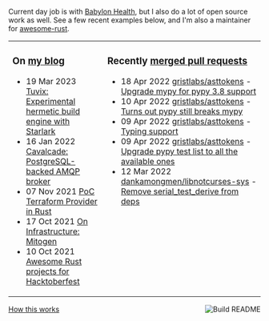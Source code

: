 Current day job is with [Babylon Health](https://github.com/babylonhealth), but I also do a lot of open source work as well. See a few recent examples below, and I'm also a maintainer for [awesome-rust](https://github.com/rust-unofficial/awesome-rust).

<table><tr><td valign="top">

### On [my blog](https://tevps.net/blog)
<!-- blog starts -->
* 19 Mar 2023 [Tuvix: Experimental hermetic build engine with Starlark](https://tevps.net/blog/2023/03/19/tuvix)
* 16 Jan 2022 [Cavalcade: PostgreSQL-backed AMQP broker](https://tevps.net/blog/2022/01/16/cavalcade-amqp-broker)
* 07 Nov 2021 [PoC Terraform Provider in Rust](https://tevps.net/blog/2021/11/07/poc-terraform-provider-rust)
* 17 Oct 2021 [On Infrastructure: Mitogen](https://tevps.net/blog/2021/10/17/infrastructure-mitogen)
* 10 Oct 2021 [Awesome Rust projects for Hacktoberfest](https://tevps.net/blog/2021/10/10/awesome-rust-projects-hacktoberfest)
<!-- blog ends -->

</td><td valign="top">

### Recently [merged pull requests](https://github.com/search?o=desc&q=is%3Apr+author%3Apalfrey+-user%3Apalfrey+is%3Amerged+is%3Apublic&s=created&type=Issues)

<!-- prs starts -->
* 18 Apr 2022 [gristlabs/asttokens](https://github.com/gristlabs/asttokens) - [Upgrade mypy for pypy 3.8 support](https://github.com/gristlabs/asttokens/pull/81)
* 10 Apr 2022 [gristlabs/asttokens](https://github.com/gristlabs/asttokens) - [Turns out pypy still breaks mypy](https://github.com/gristlabs/asttokens/pull/80)
* 09 Apr 2022 [gristlabs/asttokens](https://github.com/gristlabs/asttokens) - [Typing support](https://github.com/gristlabs/asttokens/pull/72)
* 09 Apr 2022 [gristlabs/asttokens](https://github.com/gristlabs/asttokens) - [Upgrade pypy test list to all the available ones](https://github.com/gristlabs/asttokens/pull/78)
* 12 Mar 2022 [dankamongmen/libnotcurses-sys](https://github.com/dankamongmen/libnotcurses-sys) - [Remove serial_test_derive from deps](https://github.com/dankamongmen/libnotcurses-sys/pull/16)
<!-- prs ends -->

</td></tr></table>

<a href="https://github.com/palfrey/palfrey/actions"><img src="https://github.com/palfrey/palfrey/workflows/Build%20README/badge.svg?branch=main" align="right" alt="Build README"></a> <a href="https://tevps.net/blog/2020/7/11/customising-github-profile-pages/">How this works</a>
